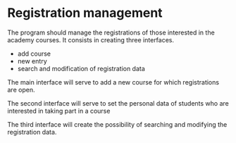 # Registration management

The program should manage the registrations of those interested in the academy courses. 
It consists in creating three interfaces.
  - add course
  - new entry
  - search and modification of registration data

The main interface will serve to add a new course for which registrations are open.

The second interface will serve to set the personal data of students who are interested in taking part in a course

The third interface will create the possibility of searching and modifying the registration data.